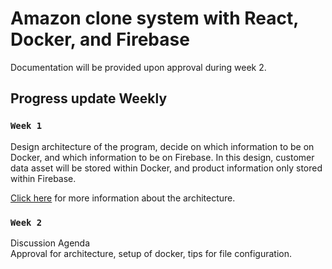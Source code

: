 # Amazon clone system with React, Docker, and Firebase

Documentation will be provided upon approval during week 2.

## Progress update Weekly

### `Week 1`

Design architecture of the program, decide on which information to be on Docker, and which information to be on Firebase. In this design, customer data asset will be stored within Docker, and product information only stored within Firebase. 

[Click here](https://github.com/Flazzing/Amazon-Ecommerce-with-AWS/blob/master/Architecture/architecture.png) for more information about the architecture.

### `Week 2`

Discussion Agenda \
Approval for architecture, setup of docker, tips for file configuration.

